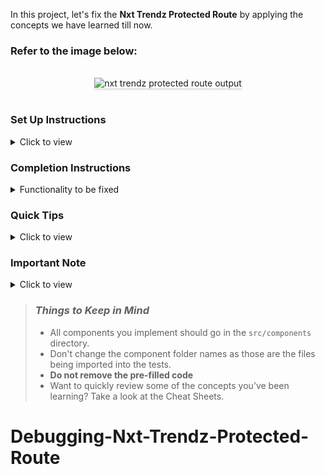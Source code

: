 In this project, let's fix the **Nxt Trendz Protected Route** by applying the concepts we have learned till now.

### Refer to the image below:

<br/>
<div style="text-align: center;">
    <img src="https://assets.ccbp.in/frontend/content/react-js/nxt-trendz-protected-route-output.gif" alt="nxt trendz protected route output" style="max-width:70%;box-shadow:0 2.8px 2.2px rgba(0, 0, 0, 0.12)">
</div>
<br/>

### Set Up Instructions

<details>
<summary>Click to view</summary>

- Download dependencies by running `npm install`
- Start up the app using `npm start`
</details>

### Completion Instructions

<details>
<summary>Functionality to be fixed</summary>
<br/>

Fix the given code to have the following functionality

- When an unauthenticated user tries to access the Home Route, Products Route or Cart Route, then the page should be navigated to the Login Route using the protected route
- When an authenticated user tries to access the Home Route, Products Route or Cart Route, then the page should be navigated to the respective route using the protected route
</details>

### Quick Tips

<details>
<summary>Click to view</summary>
<br>

- There are `8` bugs to be fixed to achieve the functionality and the UI that is expected

</details>

### Important Note

<details>
<summary>Click to view</summary>

<br/>

**The following instructions are required for the tests to pass**

- User credentials

  ```text
   username: rahul
   password: rahul@2021
  ```

</details>

> ### _Things to Keep in Mind_
>
> - All components you implement should go in the `src/components` directory.
> - Don't change the component folder names as those are the files being imported into the tests.
> - **Do not remove the pre-filled code**
> - Want to quickly review some of the concepts you’ve been learning? Take a look at the Cheat Sheets.
# Debugging-Nxt-Trendz-Protected-Route
